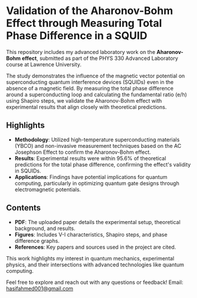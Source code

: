 # Validation of the Aharonov-Bohm Effect through Measuring Total Phase Difference in a SQUID

This repository includes my advanced laboratory work on the **Aharonov-Bohm effect**, submitted as part of the PHYS 330 Advanced Laboratory course at Lawrence University. 

The study demonstrates the influence of the magnetic vector potential on superconducting quantum interference devices (SQUIDs) even in the absence of a magnetic field. By measuring the total phase difference around a superconducting loop and calculating the fundamental ratio \(e/h\) using Shapiro steps, we validate the Aharonov-Bohm effect with experimental results that align closely with theoretical predictions.

## Highlights
- **Methodology**: Utilized high-temperature superconducting materials (YBCO) and non-invasive measurement techniques based on the AC Josephson Effect to confirm the Aharonov-Bohm effect.
- **Results**: Experimental results were within 95.6% of theoretical predictions for the total phase difference, confirming the effect's validity in SQUIDs.
- **Applications**: Findings have potential implications for quantum computing, particularly in optimizing quantum gate designs through electromagnetic potentials.

## Contents
- **PDF**: The uploaded paper details the experimental setup, theoretical background, and results.
- **Figures**: Includes V-I characteristics, Shapiro steps, and phase difference graphs.
- **References**: Key papers and sources used in the project are cited.

This work highlights my interest in quantum mechanics, experimental physics, and their intersections with advanced technologies like quantum computing.

Feel free to explore and reach out with any questions or feedback! Email: hasifahmed001@gmail.com

